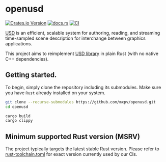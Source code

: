 # openusd

[![Crates.io Version](https://img.shields.io/crates/v/openusd)](https://crates.io/crates/openusd)
[![docs.rs](https://img.shields.io/docsrs/openusd)](https://docs.rs/crate/openusd/latest)
[![CI](https://github.com/mxpv/openusd/actions/workflows/ci.yml/badge.svg?branch=main)](https://github.com/mxpv/openusd/actions/workflows/ci.yml)

[USD](https://openusd.org/release/index.html) is an efficient, scalable system for authoring, reading, and streaming time-sampled scene description for interchange between graphics applications.

This project aims to reimplement [USD library](https://github.com/PixarAnimationStudios/OpenUSD) in plain Rust (with no native C++ dependencies).

## Getting started.

To begin, simply clone the repository including its submodules.
Make sure you have `Rust` already installed on your system.

```bash
git clone --recurse-submodules https://github.com/mxpv/openusd.git
cd openusd

cargo build
cargo clippy
```

## Minimum supported Rust version (MSRV)

The project typically targets the latest stable Rust version. Please refer to [rust-toolchain.toml](./rust-toolchain.toml) for exact version currently used by our CIs.

